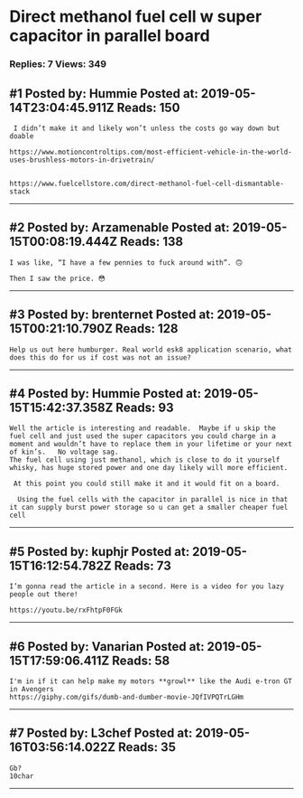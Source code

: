 # Direct methanol fuel cell w super capacitor in parallel board

### Replies: 7 Views: 349

## \#1 Posted by: Hummie Posted at: 2019-05-14T23:04:45.911Z Reads: 150

```
 I didn’t make it and likely won’t unless the costs go way down but doable 

https://www.motioncontroltips.com/most-efficient-vehicle-in-the-world-uses-brushless-motors-in-drivetrain/


https://www.fuelcellstore.com/direct-methanol-fuel-cell-dismantable-stack
```

---
## \#2 Posted by: Arzamenable Posted at: 2019-05-15T00:08:19.444Z Reads: 138

```
I was like, “I have a few pennies to fuck around with”. 🙃

Then I saw the price. 😳
```

---
## \#3 Posted by: brenternet Posted at: 2019-05-15T00:21:10.790Z Reads: 128

```
Help us out here humburger. Real world esk8 application scenario, what does this do for us if cost was not an issue?
```

---
## \#4 Posted by: Hummie Posted at: 2019-05-15T15:42:37.358Z Reads: 93

```
Well the article is interesting and readable.  Maybe if u skip the fuel cell and just used the super capacitors you could charge in a moment and wouldn’t have to replace them in your lifetime or your next of kin’s.   No voltage sag.  
The fuel cell using just methanol, which is close to do it yourself whisky, has huge stored power and one day likely will more efficient. 

 At this point you could still make it and it would fit on a board.

  Using the fuel cells with the capacitor in parallel is nice in that it can supply burst power storage so u can get a smaller cheaper fuel cell
```

---
## \#5 Posted by: kuphjr Posted at: 2019-05-15T16:12:54.782Z Reads: 73

```
I’m gonna read the article in a second. Here is a video for you lazy people out there!

https://youtu.be/rxFhtpF0FGk
```

---
## \#6 Posted by: Vanarian Posted at: 2019-05-15T17:59:06.411Z Reads: 58

```
I'm in if it can help make my motors **growl** like the Audi e-tron GT in Avengers
https://giphy.com/gifs/dumb-and-dumber-movie-JQfIVPQTrLGHm
```

---
## \#7 Posted by: L3chef Posted at: 2019-05-16T03:56:14.022Z Reads: 35

```
Gb?
10char
```

---
